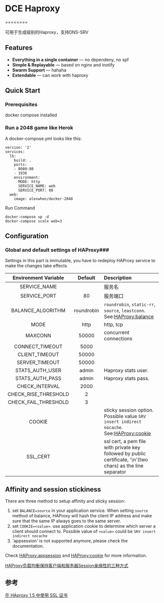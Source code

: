 # DCE Haproxy
========

可用于生成级别的Haproxy，支持DNS-SRV

## Features

* **Everything in a single container** — no dependeny, no spf
* **Simple & Replayable** — based on nginx and inotify
* **Swarm Support** — hahaha
* **Extendable** — can work with haproxy


## Quick Start

### Prerequisites

docker compose installed

### Run a 2048 game like Herok

A docker-compose.yml looks like this:

	version: '2'
	services:
	  lb:
	    build: .
	    ports: 
	    - 8080:80
	    - 1936
	    environment:
	      MODE: http
	      SERVICE_NAME: web
	      SERVICE_PORT: 80
	  web:
	    image: alexwhen/docker-2048
      
Run Command
      
	docker-compose up -d
	docker-compose scale web=3
	
## Configuration

### Global and default settings of HAProxy###

Settings in this part is immutable, you have to redeploy HAProxy service to make the changes take effects

|Environment Variable|Default|Description|
|:-----:|:-----:|:----------|
|SERVICE_NAME| | 服务名|
|SERVICE_PORT|80|服务端口|
|BALANCE_ALGORITHM|roundrobin|`roundrobin`, `static-rr`, `source`, `leastconn`. See:[HAProxy:balance](https://cbonte.github.io/haproxy-dconv/configuration-1.5.html#4-balance)|
|MODE|http|http, tcp|
|MAXCONN|50000|concurrent connections|
|CONNECT_TIMEOUT|5000||
|CLIENT_TIMEOUT|50000||
|SERVER_TIMEOUT|50000||
|STATS_AUTH_USER|admin|Haproxy stats user.|
|STATS_AUTH_PASS|admin|Haproxy stats pass.|
|CHECK_INTERVAL|2000||
|CHECK_RISE_THRESHOLD|2||
|CHECK_FAIL_THRESHOLD|3||
|COOKIE||sticky session option. Possible value `SRV insert indirect nocache`. See:[HAProxy:cookie](http://cbonte.github.io/haproxy-dconv/configuration-1.5.html#4-cookie)|
|SSL_CERT||ssl cert, a pem file with private key followed by public certificate, '\n'(two chars) as the line separator|


## Affinity and session stickiness

There are three method to setup affinity and sticky session:

1. set `BALANCE=source` in your application service. When setting `source` method of balance, HAProxy will hash the client IP address and make sure that the same IP always goes to the same server.
2. set `COOKIE=<value>`. use application cookie to determine which server a client should connect to. Possible value of `<value>` could be `SRV insert indirect nocache`
3. 'appsession' is not supported anymore, please check the documentation.

Check [HAProxy:appsession](http://cbonte.github.io/haproxy-dconv/configuration-1.5.html#4-appsession) and [HAProxy:cookie](http://cbonte.github.io/haproxy-dconv/configuration-1.5.html#4-cookie) for more information.

[HAProxy负载均衡保持客户端和服务器Session亲缘性的三种方式](http://www.tuicool.com/articles/vuERr2)

## 参考

[在 HAproxy 1.5 中使用 SSL 证书](http://www.oschina.net/translate/haproxy-ssl-termation-pass-through)
